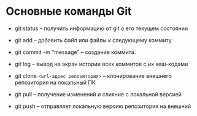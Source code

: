 # Основные команды Git

*	git status – получить информацию от git о его текущем состоянии

*   git add – добавить файл или файлы к следующему коммиту

*   git commit -m “message” – создание коммита.

*   git log – вывод на экран истории всех коммитов с их хеш-кодами

*   git clone `<url-адрес репозитория>` – клонирование внешнего репозитория на  локальный ПК

*   git pull – получение изменений и слияние с локальной версией

*   git push – отправляет локальную версию репозитория на внешний
